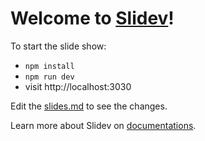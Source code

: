 # Welcome to [Slidev](https://github.com/slidevjs/slidev)!

To start the slide show:

- `npm install`
- `npm run dev`
- visit http://localhost:3030

Edit the [slides.md](./slides_template.md) to see the changes.

Learn more about Slidev on [documentations](https://sli.dev/).
